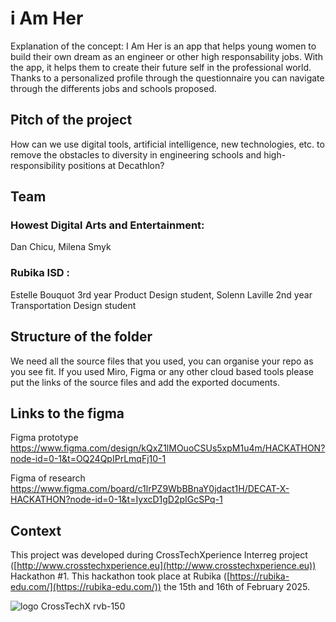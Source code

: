# i Am Her
Explanation of the concept:
I Am Her is an app that helps young women to build their own dream as an engineer or other high responsability jobs. With the app, it helps them to create their future self in the professional world. Thanks to a personalized profile through the questionnaire you can navigate through the differents jobs and schools proposed.

## Pitch of the project
How can we use digital tools, artificial intelligence, new technologies, etc. to remove the obstacles to diversity in engineering schools and high-responsibility positions at Decathlon?

## Team

### Howest Digital Arts and Entertainment:
Dan Chicu,
Milena Smyk
### Rubika ISD :
Estelle Bouquot 3rd year Product Design student,
Solenn Laville 2nd year Transportation Design student

## Structure of the folder

We need all the source files that you used, you can organise your repo as you see fit.
If you used Miro, Figma or any other cloud based tools please put the links of the source files and add the exported documents.

## Links to the figma
Figma prototype
https://www.figma.com/design/kQxZ1lMOuoCSUs5xpM1u4m/HACKATHON?node-id=0-1&t=OQ24QpIPrLmqFj10-1

Figma of research
https://www.figma.com/board/c1lrPZ9WbBBnaY0jdact1H/DECAT-X-HACKATHON?node-id=0-1&t=IyxcD1gD2pIGcSPq-1

## Context

This project was developed during CrossTechXperience Interreg project ([http://www.crosstechxperience.eu](http://www.crosstechxperience.eu)) Hackathon #1.
This hackathon took place at Rubika ([https://rubika-edu.com/](https://rubika-edu.com/)) the 15th and 16th of February 2025.

![logo CrossTechX rvb-150](https://github.com/user-attachments/assets/b2c622b3-c234-462a-a646-c7f3380c91bd)
